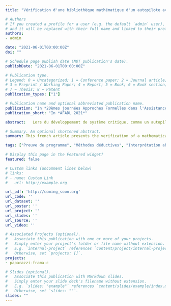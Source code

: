 ```yaml
---
title: "Vérification d'une bibliothèque mathématique d'un autopilote avec Frama-C"

# Authors
# If you created a profile for a user (e.g. the default `admin` user), write the username (folder name) here 
# and it will be replaced with their full name and linked to their profile.
authors:
- admin

date: "2021-06-01T00:00:00Z"
doi: ""

# Schedule page publish date (NOT publication's date).
publishDate: "2021-06-01T00:00:00Z"

# Publication type.
# Legend: 0 = Uncategorized; 1 = Conference paper; 2 = Journal article;
# 3 = Preprint / Working Paper; 4 = Report; 5 = Book; 6 = Book section;
# 7 = Thesis; 8 = Patent
publication_types: ["1"]

# Publication name and optional abbreviated publication name.
publication: "In *20èmes journées Approches Formelles dans l'Assistance au Développement de Logiciels*"
publication_short: "In *AFADL 2021*"

abstract:   Lors du développement de système critique, comme un autopilote de drone, il est essentiel de s'assurer que le programme est sûr, en utilisant par exemple des méthodes formelles. Pour faciliter la vérification, on se restreint généralement à une abstraction du système ou un sous-ensemble. Cet article présente la vérification d'une bibliothèque mathématique de l'autopilote [Paparazzi](https://wiki.paparazziuav.org/wiki/Main_Page), à l'aide de l'outil Frama-C, afin de garantir l'absence d'erreur à l'exécution et certaines propriétés fonctionnelles.

# Summary. An optional shortened abstract.
summary: This french article presents the verification of a mathematical library of the autopilot [Paparazzi](https://wiki.paparazziuav.org/wiki/Main_Page), using the Frama-C tool, in order to guarantee the absence of runtime error and some functional properties. 

tags: ["Preuve de programme", "Méthodes déductives", "Interprétation abstraite"]

# Display this page in the Featured widget?
featured: false

# Custom links (uncomment lines below)
# links:
# - name: Custom Link
#   url: http://example.org

url_pdf: 'http://coming_soon.org'
url_code: ''
url_dataset: ''
url_poster: ''
url_project: ''
url_slides: ''
url_source: ''
url_video: ''

# Associated Projects (optional).
#   Associate this publication with one or more of your projects.
#   Simply enter your project's folder or file name without extension.
#   E.g. `internal-project` references `content/project/internal-project/index.md`.
#   Otherwise, set `projects: []`.
projects:
- paparazzi-frama-c

# Slides (optional).
#   Associate this publication with Markdown slides.
#   Simply enter your slide deck's filename without extension.
#   E.g. `slides: "example"` references `content/slides/example/index.md`.
#   Otherwise, set `slides: ""`.
slides: ""
---
```


<!-- {{% callout note %}}
Click the *Cite* button above to demo the feature to enable visitors to import publication metadata into their reference management software.
{{% /callout %}}

{{% callout note %}}
Create your slides in Markdown - click the *Slides* button to check out the example.
{{% /callout %}}

Supplementary notes can be added here, including [code, math, and images](https://wowchemy.com/docs/writing-markdown-latex/). -->
